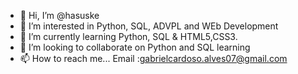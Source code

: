 - 👋 Hi, I’m @hasuske
- 👀 I’m interested in Python, SQL, ADVPL and WEb Development
- 🌱 I’m currently learning Python, SQL & HTML5,CSS3.
- 💞️ I’m looking to collaborate on Python and SQL learning
- 📫 How to reach me... Email :gabrielcardoso.alves07@gmail.com

<!---
hasuske/hasuske is a ✨ special ✨ repository because its `README.md` (this file) appears on your GitHub profile.
You can click the Preview link to take a look at your changes.
--->
